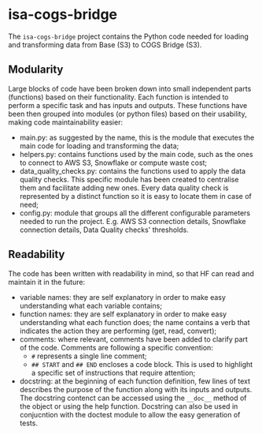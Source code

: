 # isa-cogs-bridge

The `isa-cogs-bridge` project contains the Python code needed for loading and transforming data from Base (S3) to COGS Bridge (S3). 

## Modularity
Large blocks of code have been broken down into small independent parts (functions) based on their functionality. Each function is intended to perform a specific task and has inputs and outputs. These functions have been then grouped into modules (or python files) based on their usability, making code maintainability easier:
* main.py: as suggested by the name, this is the module that executes the main code for loading and transforming the data;
* helpers.py: contains functions used by the main code, such as the ones to connect to AWS S3, Snowflake or compute waste cost; 
* data_quality_checks.py: contains the functions used to apply the data quality checks. This specific module has been created to centralise them and facilitate adding new ones. Every data quality check is represented by a distinct function so it is easy to locate them in case of need;
* config.py: module that groups all the different configurable parameters needed to run the project. E.g. AWS S3 connection details, Snowflake connection details, Data Quality checks' thresholds.

## Readability
The code has been written with readability in mind, so that HF can read and maintain it in the future:
* variable names: they are self explanatory in order to make easy understanding what each variable contains;
* function names: they are self explanatory in order to make easy understanding what each function does; the name contains a verb that indicates the action they are performing (get, read, convert);
* comments: where relevant, comments have been added to clarify part of the code. Comments are following a specific convention:
  * `#` represents a single line comment; 
  * `## START` and `## END` encloses a code block. This is used to highlight a specific set of instructions that require attention; 
* docstring: at the beginning of each function definition, few lines of text describes the purpose of the function along with its inputs and outputs. The docstring contenct can be accessed using the `__doc__` method of the object or using the help function. Docstring can also be used in conjucntion with the doctest module to allow the easy generation of tests.
